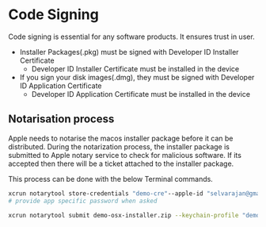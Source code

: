 # Code Signing

Code signing is essential for any software products. It ensures trust in user.

- Installer Packages(.pkg) must be signed with Developer ID Installer Certificate
  - Developer ID Installer Certificate must be installed in the device
- If you sign your disk images(.dmg), they must be signed with Developer ID Application Certificate
  - Developer ID Application Certificate must be installed in the device

## Notarisation process

Apple needs to notarise the macos installer package before it can be distributed. During the notarization process, the installer package is submitted to Apple notary service to check for malicious software. If its accepted then there will be a ticket attached to the installer package.

This process can be done with the below Terminal commands.

```sh
xcrun notarytool store-credentials "demo-cre"--apple-id "selvarajan@gmail.com" --team-id "BY6*******"
# provide app specific password when asked

xcrun notarytool submit demo-osx-installer.zip --keychain-profile "demo-cre" --wait --webhook "https://selvarajan.in"
```
